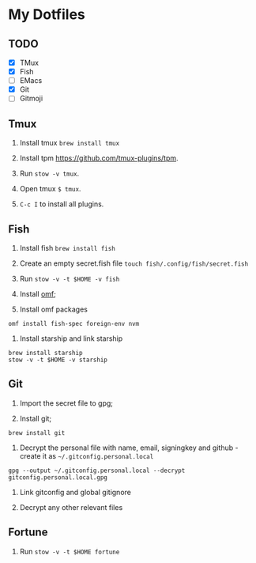 # My Dotfiles

## TODO

- [x] TMux
- [x] Fish
- [ ] EMacs
- [x] Git
- [ ] Gitmoji

## Tmux

1. Install tmux `brew install tmux`

1. Install tpm https://github.com/tmux-plugins/tpm.

1. Run `stow -v tmux`.

1. Open tmux `$ tmux`.

1. `C-c I` to install all plugins.

## Fish

1. Install fish `brew install fish`

1. Create an empty secret.fish file `touch fish/.config/fish/secret.fish`

1. Run `stow -v -t $HOME -v fish`

1. Install [omf](https://github.com/oh-my-fish/oh-my-fish);

1. Install omf packages

```
omf install fish-spec foreign-env nvm
```

1. Install starship and link starship

```
brew install starship
stow -v -t $HOME -v starship
```

## Git

1. Import the secret file to gpg;

1. Install git;

```
brew install git
```

1. Decrypt the personal file with name, email, signingkey and github - create it as `~/.gitconfig.personal.local`

```
gpg --output ~/.gitconfig.personal.local --decrypt gitconfig.personal.local.gpg
```

1. Link gitconfig and global gitignore

1. Decrypt any other relevant files

## Fortune

1. Run `stow -v -t $HOME fortune`
